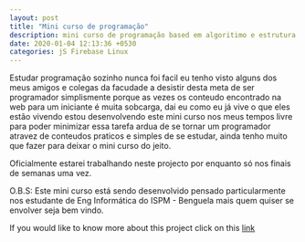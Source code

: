 ```yaml
---
layout: post
title: "Mini curso de programação"
description: mini curso de programação based em algoritimo e estrutura de dados.
date: 2020-01-04 12:13:36 +0530
categories: jS Firebase Linux
---
```


Estudar programação sozinho nunca foi facil eu tenho visto alguns dos meus amigos e colegas da facudade a desistir desta meta de ser programador simplismente porque as vezes os conteudo encontrado na web para um iniciante é muita sobcarga, dai eu como eu já vive o que eles estão vivendo estou desenvolvendo este mini curso nos meus tempos livre para poder minimizar essa tarefa ardua de se tornar um programador atravez de conteudos praticos e simples de se estudar, ainda tenho muito que fazer para deixar o mini curso do jeito.

Oficialmente estarei trabalhando neste projecto por enquanto só nos finais de semanas uma vez.

O.B.S: Este mini curso está sendo desenvolvido pensado particularmente nos estudante de Eng Informática do ISPM - Benguela mais quem quiser se envolver seja bem vindo.

If you would like to know more about this project click on this [link](https://github.com/ISPM-Benguela/curso-introdutorio-de-programacao)
